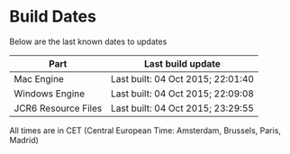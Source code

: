 # Build Dates

Below are the last known dates to updates

Part | Last build update
-----|-----
Mac Engine | Last built: 04 Oct 2015; 22:01:40
Windows Engine | Last built: 04 Oct 2015; 22:09:08
JCR6 Resource Files | Last built: 04 Oct 2015; 23:29:55
All times are in CET (Central European Time: Amsterdam, Brussels, Paris, Madrid)



